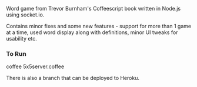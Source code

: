Word game from Trevor Burnham's Coffeescript book written in Node.js using socket.io. 

Contains minor fixes and some new features - support for more than 1 game at a time, used word display along with definitions, minor UI tweaks for usability etc. 

### To Run
coffee 5x5server.coffee

There is also a branch that can be deployed to Heroku. 